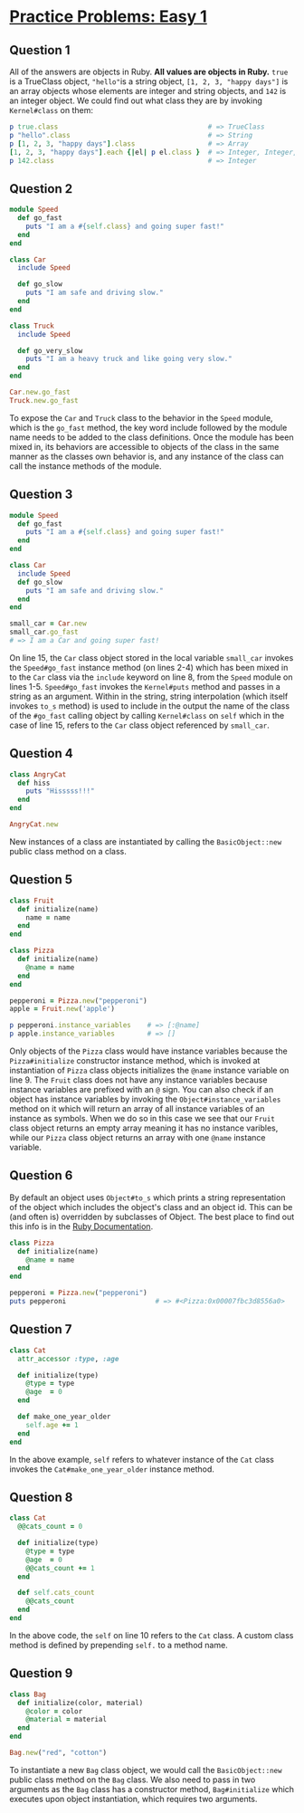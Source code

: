 # [Practice Problems: Easy 1](https://launchschool.com/lessons/f1c58be0/assignments/a5cfd2ae)



## Question 1

All of the answers are objects in Ruby. **All values are objects in Ruby.**  `true` is a TrueClass object, `"hello"`is a string object, `[1, 2, 3, "happy days"]` is an array objects whose elements are integer and string objects, and `142` is an integer object. We could find out what class they are by invoking `Kernel#class` on them:

```ruby
p true.class                                     # => TrueClass
p "hello".class                                  # => String
p [1, 2, 3, "happy days"].class                  # => Array
[1, 2, 3, "happy days"].each {|el| p el.class }  # => Integer, Integer, Integer, String
p 142.class                                      # => Integer
```



## Question 2

```ruby
module Speed
  def go_fast
    puts "I am a #{self.class} and going super fast!"
  end
end

class Car
  include Speed

  def go_slow
    puts "I am safe and driving slow."
  end
end

class Truck
  include Speed

  def go_very_slow
    puts "I am a heavy truck and like going very slow."
  end
end

Car.new.go_fast
Truck.new.go_fast
```

To expose the `Car` and `Truck` class to the behavior in the `Speed` module, which is the `go_fast` method, the key word include followed by the module name needs to be added to the class definitions. Once the module has been mixed in, its behaviors are accessible to objects of the class in the same manner as the classes own behavior is, and any instance of the class can call the instance methods of the module.



## Question 3

```ruby
module Speed
  def go_fast
    puts "I am a #{self.class} and going super fast!"
  end
end

class Car
  include Speed
  def go_slow
    puts "I am safe and driving slow."
  end
end

small_car = Car.new
small_car.go_fast
# => I am a Car and going super fast!
```

On line 15, the `Car` class object stored in the local variable `small_car` invokes the `Speed#go_fast` instance method (on lines 2-4) which has been mixed in to the `Car` class via the `include` keyword on line 8, from the `Speed` module on lines 1-5. `Speed#go_fast` invokes the `Kernel#puts` method and passes in a string as an argument. Within in the string, string interpolation (which itself invokes `to_s` method) is used to include in the output the name of the class of the `#go_fast` calling object by calling `Kernel#class` on `self` which in the case of line 15, refers to the `Car` class object referenced by `small_car`. 



## Question 4

```ruby
class AngryCat
  def hiss
    puts "Hisssss!!!"
  end
end

AngryCat.new
```

New instances of a class are instantiated by calling the `BasicObject::new` public class method on a class.



## Question 5

```ruby
class Fruit
  def initialize(name)
    name = name
  end
end

class Pizza
  def initialize(name)
    @name = name
  end
end

pepperoni = Pizza.new("pepperoni")
apple = Fruit.new('apple')

p pepperoni.instance_variables    # => [:@name]
p apple.instance_variables        # => []
```

Only objects of the `Pizza` class would have instance variables because the `Pizza#initialize` constructor instance method, which is invoked at instantiation of `Pizza` class objects initializes the `@name` instance variable on line 9. The `Fruit` class does not have any instance variables because instance variables are prefixed with an `@` sign. You can also check if an object has instance variables by invoking the `Object#instance_variables` method on it which will return an array of all instance variables of an instance as symbols. When we do so in this case we see that our `Fruit` class object returns an empty array meaning it has no instance varibles, while our `Pizza` class object returns an array with one `@name` instance variable.



## Question 6

By default an object uses `Object#to_s` which prints a string representation of the object which includes the object's class and an object id. This can be (and often is) overridden by subclasses of Object. The best place to find out this info is in the [Ruby Documentation](https://docs.ruby-lang.org/en/3.1/Object.html#method-i-to_s).

```ruby
class Pizza
  def initialize(name)
    @name = name
  end
end

pepperoni = Pizza.new("pepperoni")
puts pepperoni                      # => #<Pizza:0x00007fbc3d8556a0>
```



## Question 7

```ruby
class Cat
  attr_accessor :type, :age

  def initialize(type)
    @type = type
    @age  = 0
  end

  def make_one_year_older
    self.age += 1
  end
end
```

In the above example, `self` refers to whatever instance of the `Cat` class invokes the `Cat#make_one_year_older` instance method. 



## Question 8

```ruby
class Cat
  @@cats_count = 0

  def initialize(type)
    @type = type
    @age  = 0
    @@cats_count += 1
  end

  def self.cats_count
    @@cats_count
  end
end
```

In the above code, the `self` on line 10 refers to the `Cat` class. A custom class method is defined by prepending `self.` to a method name.



## Question 9

```ruby
class Bag
  def initialize(color, material)
    @color = color
    @material = material
  end
end

Bag.new("red", "cotton")
```

To instantiate a new `Bag` class object, we would call the `BasicObject::new` public class method on the `Bag` class. We also need to pass in two arguments as the `Bag` class has a constructor method, `Bag#initialize` which executes upon object instantiation, which requires two arguments.

